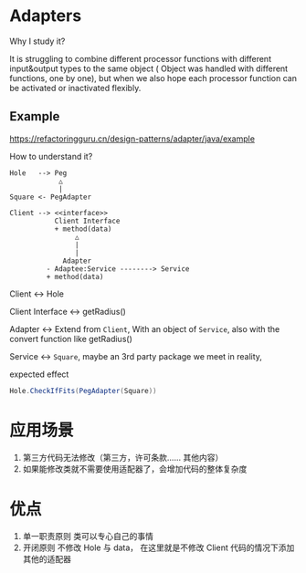 # Adapters
Why I study it?

It is struggling to combine different processor functions with different input&output types to the same object ( Object was handled with different functions, one by one), but when we also hope each processor function can be activated or inactivated flexibly.

## Example
https://refactoringguru.cn/design-patterns/adapter/java/example

How to understand it? 
```
Hole   --> Peg
            △
            |
Square <- PegAdapter
```


```
Client --> <<interface>>
           Client Interface
           + method(data)
                △
                |
                |
             Adapter
         - Adaptee:Service --------> Service
         + method(data)
```
Client <-> Hole

Client Interface <-> getRadius()

Adapter <-> Extend from `Client`, With an object of `Service`, also with the convert function like getRadius()

Service <-> `Square`, maybe an 3rd party package we meet in reality,






expected effect
``` java
Hole.CheckIfFits(PegAdapter(Square))
```

# 应用场景
1. 第三方代码无法修改（第三方，许可条款...... 其他内容）
2. 如果能修改类就不需要使用适配器了，会增加代码的整体复杂度

# 优点 
1. 单一职责原则 类可以专心自己的事情
2. 开闭原则 不修改 Hole 与 data， 在这里就是不修改 Client 代码的情况下添加其他的适配器

